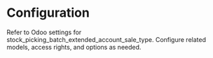 # Configuration

Refer to Odoo settings for stock_picking_batch_extended_account_sale_type. Configure related models, access rights, and options as needed.
